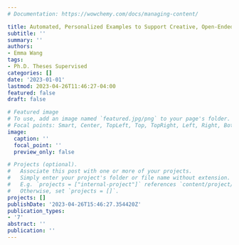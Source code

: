 ```yaml
---
# Documentation: https://wowchemy.com/docs/managing-content/

title: Automated, Personalized Examples to Support Creative, Open-Ended Programming
subtitle: ''
summary: ''
authors:
- Emma Wang
tags:
- Ph.D. Theses Supervised
categories: []
date: '2023-01-01'
lastmod: 2023-04-26T11:46:27-04:00
featured: false
draft: false

# Featured image
# To use, add an image named `featured.jpg/png` to your page's folder.
# Focal points: Smart, Center, TopLeft, Top, TopRight, Left, Right, BottomLeft, Bottom, BottomRight.
image:
  caption: ''
  focal_point: ''
  preview_only: false

# Projects (optional).
#   Associate this post with one or more of your projects.
#   Simply enter your project's folder or file name without extension.
#   E.g. `projects = ["internal-project"]` references `content/project/deep-learning/index.md`.
#   Otherwise, set `projects = []`.
projects: []
publishDate: '2023-04-26T15:46:27.354420Z'
publication_types:
- '7'
abstract: ''
publication: ''
---
```

